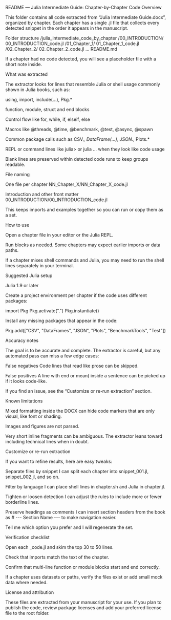 README — Julia Intermediate Guide: Chapter-by-Chapter Code
Overview

This folder contains all code extracted from “Julia Intermediate Guide.docx”, organized by chapter. Each chapter has a single .jl file that collects every detected snippet in the order it appears in the manuscript.

Folder structure
/julia_intermediate_code_by_chapter
  /00_INTRODUCTION/
    00_INTRODUCTION_code.jl
  /01_Chapter_1/
    01_Chapter_1_code.jl
  /02_Chapter_2/
    02_Chapter_2_code.jl
  ...
  README.md


If a chapter had no code detected, you will see a placeholder file with a short note inside.

What was extracted

The extractor looks for lines that resemble Julia or shell usage commonly shown in Julia books, such as:

using, import, include(...), Pkg.*

function, module, struct and end blocks

Control flow like for, while, if, elseif, else

Macros like @threads, @time, @benchmark, @test, @async, @spawn

Common package calls such as CSV.*, DataFrame(...), JSON.*, Plots.*

REPL or command lines like julia> or julia ... when they look like code usage

Blank lines are preserved within detected code runs to keep groups readable.

File naming

One file per chapter
NN_Chapter_X/NN_Chapter_X_code.jl

Introduction and other front matter
00_INTRODUCTION/00_INTRODUCTION_code.jl

This keeps imports and examples together so you can run or copy them as a set.

How to use

Open a chapter file in your editor or the Julia REPL.

Run blocks as needed. Some chapters may expect earlier imports or data paths.

If a chapter mixes shell commands and Julia, you may need to run the shell lines separately in your terminal.

Suggested Julia setup

Julia 1.9 or later

Create a project environment per chapter if the code uses different packages:

import Pkg
Pkg.activate(".")
Pkg.instantiate()


Install any missing packages that appear in the code:

Pkg.add(["CSV", "DataFrames", "JSON", "Plots", "BenchmarkTools", "Test"])

Accuracy notes

The goal is to be accurate and complete. The extractor is careful, but any automated pass can miss a few edge cases:

False negatives
Code lines that read like prose can be skipped.

False positives
A line with end or mean( inside a sentence can be picked up if it looks code-like.

If you find an issue, see the “Customize or re-run extraction” section.

Known limitations

Mixed formatting inside the DOCX can hide code markers that are only visual, like font or shading.

Images and figures are not parsed.

Very short inline fragments can be ambiguous. The extractor leans toward including technical lines when in doubt.

Customize or re-run extraction

If you want to refine results, here are easy tweaks:

Separate files by snippet
I can split each chapter into snippet_001.jl, snippet_002.jl, and so on.

Filter by language
I can place shell lines in chapter.sh and Julia in chapter.jl.

Tighten or loosen detection
I can adjust the rules to include more or fewer borderline lines.

Preserve headings as comments
I can insert section headers from the book as # --- Section Name --- to make navigation easier.

Tell me which option you prefer and I will regenerate the set.

Verification checklist

Open each _code.jl and skim the top 30 to 50 lines.

Check that imports match the text of the chapter.

Confirm that multi-line function or module blocks start and end correctly.

If a chapter uses datasets or paths, verify the files exist or add small mock data where needed.

License and attribution

These files are extracted from your manuscript for your use. If you plan to publish the code, review package licenses and add your preferred license file to the root folder.
